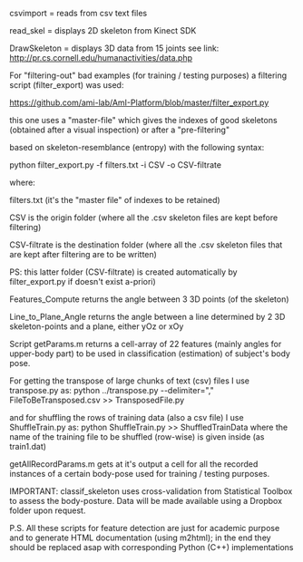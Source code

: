 csvimport 	= reads from csv text files

read_skel 	= displays 2D skeleton from Kinect SDK

DrawSkeleton 	= displays 3D data from 15 joints see link: http://pr.cs.cornell.edu/humanactivities/data.php

For "filtering-out" bad examples (for training / testing purposes) a  filtering script (filter_export) was used:

https://github.com/ami-lab/AmI-Platform/blob/master/filter_export.py
 
 this one uses a "master-file" which gives the indexes of good skeletons (obtained after a visual inspection) or after a "pre-filtering" 
 
based  on skeleton-resemblance (entropy) with the following syntax:
  
python filter_export.py -f filters.txt -i CSV -o CSV-filtrate
  
where:
  
filters.txt (it's the  "master file" of indexes to be retained)
  
CSV is the origin folder (where all the .csv skeleton files are kept before filtering) 
  
CSV-filtrate is the destination folder (where all the .csv skeleton files that are kept after filtering are to be written) 

PS: this latter folder (CSV-filtrate) is created automatically by filter_export.py if doesn't exist a-priori)
 
Features_Compute returns the angle between 3 3D points (of the skeleton)

Line_to_Plane_Angle returns the angle between a line determined by 2 3D skeleton-points and a plane, either yOz or xOy

Script getParams.m returns a cell-array of 22 features (mainly angles for upper-body part) to be used in classification (estimation) of subject's body pose.

For getting the transpose of large chunks of text (csv) files I use transpose.py as:
python ../transpose.py --delimiter="," FileToBeTransposed.csv >> TransposedFile.py

and for shuffling the rows of training data (also a csv file) I use ShuffleTrain.py as:
python ShuffleTrain.py  >> ShuffledTrainData
where the name of the training file to be shuffled (row-wise) is given inside (as train1.dat) 

 getAllRecordParams.m gets at it's output a cell for all the recorded instances of a certain body-pose used for training / testing purposes.


IMPORTANT: 	classif_skeleton uses cross-validation from Statistical Toolbox to assess the body-posture.
		Data will be made available using a Dropbox folder upon request.

P.S. All these  scripts for feature detection are just for academic purpose and to generate HTML 
documentation (using m2html); in the end they should be replaced asap with corresponding Python (C++) implementations

